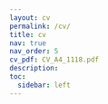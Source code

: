 ```yaml
---
layout: cv
permalink: /cv/
title: cv
nav: true
nav_order: 5
cv_pdf: CV_A4_1118.pdf
description:
toc:
  sidebar: left
---
```

